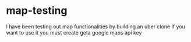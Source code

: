 # map-testing

I have been testing out map functionalities by building an uber clone
If you want to use it you must create geta google maps api key
